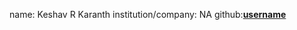 
name: Keshav R Karanth
institution/company: NA
github:[**username**](https://github.com/keshavrkaranth)
